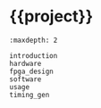 # {{project}}

```{toctree}
:maxdepth: 2

introduction
hardware
fpga_design
software
usage
timing_gen
```
